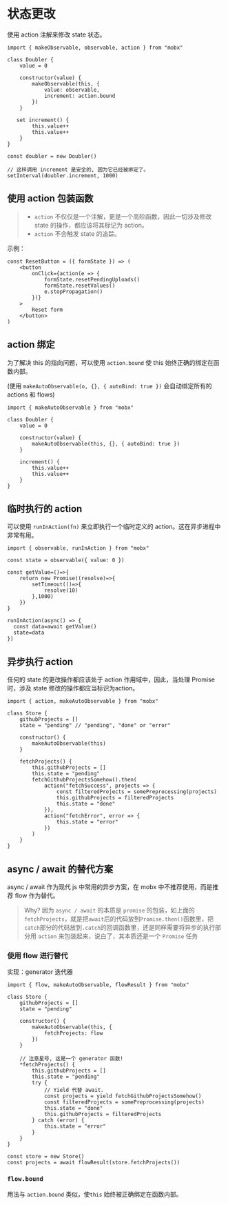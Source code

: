 # 状态更改

使用 action 注解来修改 state 状态。

```react
import { makeObservable, observable, action } from "mobx"

class Doubler {
    value = 0

    constructor(value) {
        makeObservable(this, {
            value: observable,
            increment: action.bound
        })
    }

   set increment() {
        this.value++
        this.value++
    }
}

const doubler = new Doubler()

// 这样调用 increment 是安全的, 因为它已经被绑定了。
setInterval(doubler.increment, 1000)
```

## 使用 action 包装函数

> - `action` 不仅仅是一个注解，更是一个高阶函数，因此一切涉及修改 state 的操作，都应该将其标记为 action。
> - `action` 不会触发 state 的追踪。

示例：

```react
const ResetButton = ({ formState }) => (
    <button
        onClick={action(e => {
            formState.resetPendingUploads()
            formState.resetValues()
            e.stopPropagation()
        })}
    >
        Reset form
    </button>
)
```

## action 绑定

为了解决 this 的指向问题，可以使用 `action.bound` 使 this 始终正确的绑定在函数内部。

(使用 `makeAutoObservable(o, {}, { autoBind: true })` 会自动绑定所有的 actions 和 flows)

```react
import { makeAutoObservable } from "mobx"

class Doubler {
    value = 0

    constructor(value) {
        makeAutoObservable(this, {}, { autoBind: true })
    }

    increment() {
        this.value++
        this.value++
    }
}
```

## 临时执行的 action

可以使用 `runInAction(fn)` 来立即执行一个临时定义的 action。这在异步进程中非常有用。

```react
import { observable, runInAction } from "mobx"

const state = observable({ value: 0 })

const getValue=()=>{
    return new Promise((resolve)=>{
        setTimeout(()=>{
            resolve(10)
        },1000)
    })    
}

runInAction(async() => {
  const data=await getValue()
  state=data
})
```

## 异步执行 action 

任何的 state 的更改操作都应该处于 action 作用域中，因此，当处理 Promise 时，涉及 state 修改的操作都应当标识为action。

```react
import { action, makeAutoObservable } from "mobx"

class Store {
    githubProjects = []
    state = "pending" // "pending", "done" or "error"

    constructor() {
        makeAutoObservable(this)
    }

    fetchProjects() {
        this.githubProjects = []
        this.state = "pending"
        fetchGithubProjectsSomehow().then(
            action("fetchSuccess", projects => {
                const filteredProjects = somePreprocessing(projects)
                this.githubProjects = filteredProjects
                this.state = "done"
            }),
            action("fetchError", error => {
                this.state = "error"
            })
        )
    }
}
```

## async / await 的替代方案

async / await 作为现代 js 中常用的异步方案，在 mobx 中不推荐使用，而是推荐 flow 作为替代。

> Why? 因为 `async / await` 的本质是 `promise` 的包装，如上面的 `fetchProjects`，就是把`await`后的代码放到`Promise.then()`函数里，把`catch`部分的代码放到`.catch`的回调函数里，还是同样需要将异步的执行部分用 `action` 来包装起来，说白了，其本质还是一个 `Promise` 任务

### 使用 flow 进行替代

实现：generator 迭代器

```react
import { flow, makeAutoObservable, flowResult } from "mobx"

class Store {
    githubProjects = []
    state = "pending"

    constructor() {
        makeAutoObservable(this, {
            fetchProjects: flow
        })
    }

    // 注意星号, 这是一个 generator 函数!
    *fetchProjects() {
        this.githubProjects = []
        this.state = "pending"
        try {
            // Yield 代替 await.
            const projects = yield fetchGithubProjectsSomehow()
            const filteredProjects = somePreprocessing(projects)
            this.state = "done"
            this.githubProjects = filteredProjects
        } catch (error) {
            this.state = "error"
        }
    }
}

const store = new Store()
const projects = await flowResult(store.fetchProjects())
```

### `flow.bound`

用法与 `action.bound` 类似，使`this` 始终被正确绑定在函数内部。